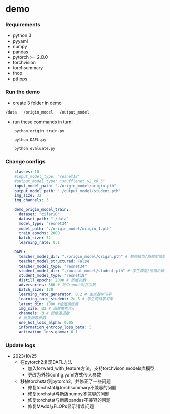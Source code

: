 # demo
### Requirements

- python 3
- pyyaml
- numpy
- pandas
- pytorch >= 2.0.0
- torchvision
- torchsummary
- thop
- ptflops

### Run the demo
- create 3 folder in demo

```
/data   /origin_model   /output_model
```

- run these commands in turn:

```
    python origin_train.py

    python DAFL.py

    python evaluate.py
```
### Change configs
```yaml
    classes: 10
    #input_model_type: "resnet18"
    #output_model_type: "shufflenet_v2_x0_5"
    input_model_path: "./origin_model/origin.pth"
    output_model_path: "./output_model/student.pth"
    img_size: 32
    img_channels: 3
    
    demo_origin_model_train:
      dataset: "cifar10"
      dataset_path: "./data"
      model_type: "resnet34"
      model_path: "./origin_model/origin_1.pth"
      train_epochs: 2000
      batch_size: 32
      learning_rate: 0.1
    
    DAFL:
      teacher_model_dir: "./origin_model/origin.pth" # 教师模型/原模型位置
      teacher_model_structured: False
      teacher_model_type: "resnet34"
      student_model_dir: "./output_model/student.pth" # 学生模型/压缩后模型位置
      student_model_type: "resnet18"
      distill_epochs: 2000 # 蒸馏次数
      adversaries: 360 # 每个epoch对抗次数
      batch_size: 128
      learning_rate_generator: 0.2 # 生成器学习率
      learning_rate_student: 2e-5 # 学生网络学习率
      latent_dim: 1000 #全连接维度
      img_size: 32 # 图像像素大小
      channels: 3 # 图像通道数
      # 损失函数参数
      one_hot_loss_alpha: 0.05
      information_entropy_loss_beta: 5
      activation_loss_gamma: 0.1
```
### Update logs
- 2023/10/25
  - 在pytorch2复现DAFL方法
    - 加入forward_with_feature方法，支持torchvison.models库模型
    - 更改为外挂config.yaml方式传入参数
  - 移植torchstat到pytorch2，并修正了一些问题
    - 修复torchstat与torchsummary不兼容的问题
    - 修复torchstat与新版numpy不兼容的问题
    - 修复torchstat与新版pandas不兼容的问题
    - 修复MAdd与FLOPs显示错误问题